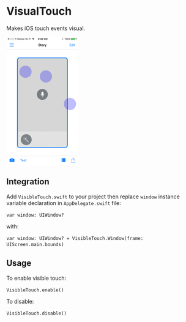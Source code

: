 # VisualTouch

Makes iOS touch events visual.

![Visualized multi-touch events](screenshot.png)

## Integration

Add `VisibleTouch.swift` to your project then replace `window` instance variable declaration in `AppDelegate.swift` file:

    var window: UIWindow?
    
with:

    var window: UIWindow? = VisibleTouch.Window(frame: UIScreen.main.bounds)

## Usage

To enable visible touch:

    VisibleTouch.enable()

To disable:

    VisibleTouch.disable()
